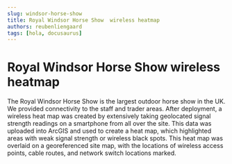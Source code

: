 ```yaml
---
slug: windsor-horse-show
title: Royal Windsor Horse Show  wireless heatmap
authors: reubenliengaard
tags: [hola, docusaurus]
---
```


# Royal Windsor Horse Show wireless heatmap

The Royal Windsor Horse Show is the largest outdoor horse show in the UK. We provided connectivity to the staff and trader areas. After deployment, a wireless heat map was created by extensively taking geolocated signal strength readings on a smartphone from all over the site. This data was uploaded into ArcGIS and used to create a heat map, which highlighted areas with weak signal strength or wireless black spots. This heat map was overlaid on a georeferenced site map, with the locations of wireless access points, cable routes, and network switch locations marked.